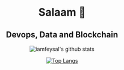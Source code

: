   <div align='center'>
  
  # Salaam 👋

  ## Devops, Data and Blockchain
  
  </div>

<div align='center'>

![iamfeysal's github stats](https://github-readme-stats.vercel.app/api?username=iamfeysal&count_private=true)

[![Top Langs](https://github-readme-stats.vercel.app/api/top-langs/?username=iamfeysal)](https://github.com/iamfeysal/github_stats)

</div>
